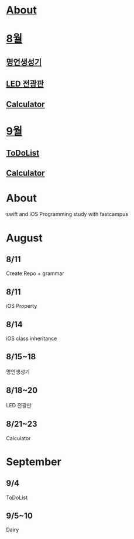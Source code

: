 # [About](#About)<br>
# [8월](#August)<br>
## [명언생성기](##8/15~18)
## [LED 전광판](##8/18~20)
## [Calculator](##8/21~23)

# [9월](#9/)<br>
## [ToDoList](##9/4)
## [Calculator](##9/5~10)

# About
swift and iOS Programming study with fastcampus

# August
## 8/11
Create Repo + grammar
## 8/11
iOS Property
## 8/14
iOS class inheritance
## 8/15~18
명언생성기
## 8/18~20
LED 전광판
## 8/21~23
Calculator

# September 
## 9/4
ToDoList
## 9/5~10
Dairy
